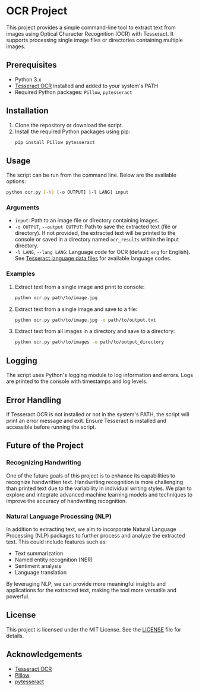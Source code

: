 # OCR Project

This project provides a simple command-line tool to extract text from images using Optical Character Recognition (OCR) with Tesseract. It supports processing single image files or directories containing multiple images.

## Prerequisites

- Python 3.x
- [Tesseract OCR](https://github.com/tesseract-ocr/tesseract) installed and added to your system's PATH
- Required Python packages: `Pillow`, `pytesseract`

## Installation

1. Clone the repository or download the script.
2. Install the required Python packages using pip:
    ```sh
    pip install Pillow pytesseract
    ```

## Usage

The script can be run from the command line. Below are the available options:

```sh
python ocr.py [-h] [-o OUTPUT] [-l LANG] input
```

### Arguments

- `input`: Path to an image file or directory containing images.
- `-o OUTPUT`, `--output OUTPUT`: Path to save the extracted text (file or directory). If not provided, the extracted text will be printed to the console or saved in a directory named `ocr_results` within the input directory.
- `-l LANG`, `--lang LANG`: Language code for OCR (default: `eng` for English). See [Tesseract language data files](https://tesseract-ocr.github.io/tessdoc/Data-Files-in-different-versions.html) for available language codes.

### Examples

1. Extract text from a single image and print to console:
    ```sh
    python ocr.py path/to/image.jpg
    ```

2. Extract text from a single image and save to a file:
    ```sh
    python ocr.py path/to/image.jpg -o path/to/output.txt
    ```

3. Extract text from all images in a directory and save to a directory:
    ```sh
    python ocr.py path/to/images -o path/to/output_directory
    ```

## Logging

The script uses Python's logging module to log information and errors. Logs are printed to the console with timestamps and log levels.

## Error Handling

If Tesseract OCR is not installed or not in the system's PATH, the script will print an error message and exit. Ensure Tesseract is installed and accessible before running the script.

## Future of the Project

### Recognizing Handwriting

One of the future goals of this project is to enhance its capabilities to recognize handwritten text. Handwriting recognition is more challenging than printed text due to the variability in individual writing styles. We plan to explore and integrate advanced machine learning models and techniques to improve the accuracy of handwriting recognition.

### Natural Language Processing (NLP)

In addition to extracting text, we aim to incorporate Natural Language Processing (NLP) packages to further process and analyze the extracted text. This could include features such as:

- Text summarization
- Named entity recognition (NER)
- Sentiment analysis
- Language translation

By leveraging NLP, we can provide more meaningful insights and applications for the extracted text, making the tool more versatile and powerful.

## License

This project is licensed under the MIT License. See the [LICENSE](LICENSE) file for details.

## Acknowledgements

- [Tesseract OCR](https://github.com/tesseract-ocr/tesseract)
- [Pillow](https://python-pillow.org/)
- [pytesseract](https://github.com/madmaze/pytesseract)